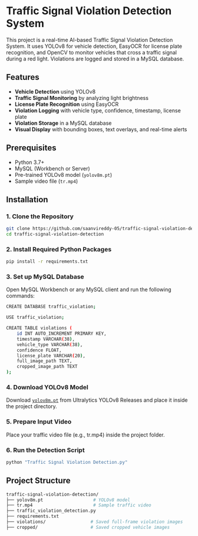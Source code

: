 # Traffic Signal Violation Detection System

This project is a real-time AI-based Traffic Signal Violation Detection System. It uses YOLOv8 for vehicle detection, EasyOCR for license plate recognition, and OpenCV to monitor vehicles that cross a traffic signal during a red light. Violations are logged and stored in a MySQL database.

## Features

- **Vehicle Detection** using YOLOv8
- **Traffic Signal Monitoring** by analyzing light brightness
- **License Plate Recognition** using EasyOCR
- **Violation Logging** with vehicle type, confidence, timestamp, license plate
- **Violation Storage** in a MySQL database
- **Visual Display** with bounding boxes, text overlays, and real-time alerts

## Prerequisites

- Python 3.7+
- MySQL (Workbench or Server)
- Pre-trained YOLOv8 model (`yolov8m.pt`)
- Sample video file (`tr.mp4`)

## Installation

### 1. Clone the Repository

```bash
git clone https://github.com/saanvireddy-05/traffic-signal-violation-detection.git
cd traffic-signal-violation-detection
```

### 2. Install Required Python Packages

```bash
pip install -r requirements.txt
```

### 3. Set up MySQL Database
Open MySQL Workbench or any MySQL client and run the following commands:

```bash
CREATE DATABASE traffic_violation;

USE traffic_violation;

CREATE TABLE violations (
    id INT AUTO_INCREMENT PRIMARY KEY,
    timestamp VARCHAR(38),
    vehicle_type VARCHAR(38),
    confidence FLOAT,
    license_plate VARCHAR(20),
    full_image_path TEXT,
    cropped_image_path TEXT
);
```

### 4. Download YOLOv8 Model
Download [`yolov8m.pt`](https://github.com/ultralytics/ultralytics/releases) from Ultralytics YOLOv8 Releases and place it inside the project directory.

### 5. Prepare Input Video
Place your traffic video file (e.g., tr.mp4) inside the project folder.

### 6. Run the Detection Script

```bash
python "Traffic Signal Violation Detection.py"
```
## Project Structure

```bash
traffic-signal-violation-detection/
├── yolov8m.pt                   # YOLOv8 model
├── tr.mp4                       # Sample traffic video
├── traffic_violation_detection.py
├── requirements.txt
├── violations/                 # Saved full-frame violation images
├── cropped/                    # Saved cropped vehicle images

```






